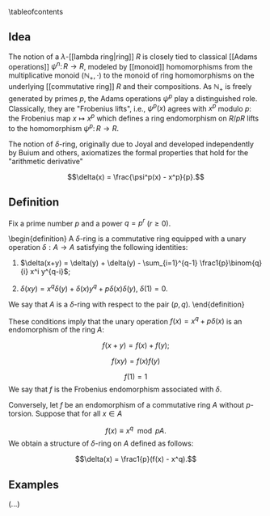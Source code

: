 \tableofcontents

## Idea 

The notion of a $\lambda$-[[lambda ring|ring]] $R$ is closely tied to classical [[Adams operations]] $\psi^n \colon R \to R$, modeled by [[monoid]] homomorphisms from the multiplicative monoid $(\mathbb{N}_+, \cdot)$ to the monoid of ring homomorphisms on the underlying [[commutative ring]] $R$ and their compositions. As $\mathbb{N}_+$ is freely generated by primes $p$, the Adams operations $\psi^p$ play a distinguished role. Classically, they are "Frobenius lifts", i.e., $\psi^p(x)$ agrees with $x^p$ modulo $p$: the Frobenius map $x \mapsto x^p$ which defines a ring endomorphism on $R/pR$ lifts to the homomorphism $\psi^p\colon R \to R$. 

The notion of $\delta$-ring, originally due to Joyal and developed independently by Buium and others, axiomatizes the formal properties that hold for the "arithmetic derivative" 

$$\delta(x) = \frac{\psi^p(x) - x^p}{p}.$$ 

## Definition 

Fix a prime number $p$ and a power $q = p^r$ ($r \geq 0$). 

\begin{definition} A $\delta$-ring is a commutative ring equipped with a unary operation $\delta: A \to A$ satisfying the following identities: 

1. $\delta(x+y) = \delta(y) + \delta(y) - \sum_{i=1}^{q-1} \frac1{p}\binom{q}{i} x^i y^{q-i}$; 

1. $\delta(xy) = x^q\delta(y) + \delta(x)y^q + p\delta(x)\delta(y)$, $\delta(1) = 0$. 

We say that $A$ is a $\delta$-ring with respect to the pair $(p, q)$. 
\end{definition} 

These conditions imply that the unary operation $f(x) = x^q + p\delta(x)$ is an endomorphism of the ring $A$: 

$$f(x+y) = f(x) + f(y); $$ 

$$f(xy) = f(x)f(y)$$ 

$$f(1) = 1$$ 
We say that $f$ is the Frobenius endomorphism associated with $\delta$. 

Conversely, let $f$ be an endomorphism of a commutative ring $A$ without $p$-torsion. Suppose that for all $x \in A$ 

$$f(x) \equiv x^q \mod pA.$$ 
We obtain a structure of $\delta$-ring on $A$ defined as follows: 

$$\delta(x) = \frac1{p}(f(x) - x^q).$$ 

## Examples 

(...) 